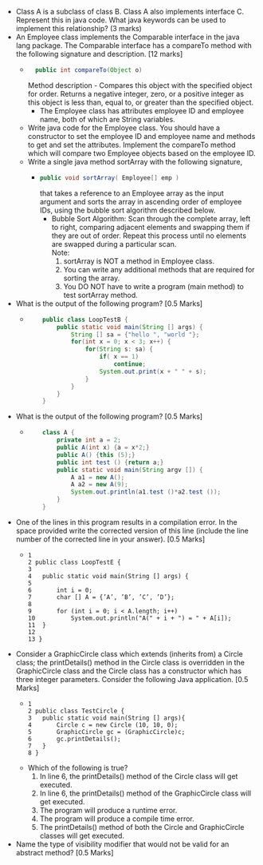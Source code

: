 - Class A is a subclass of class B. Class A also implements interface C. Represent this in java code. What java keywords can be used to implement this relationship? (3 marks)
- An Employee class implements the Comparable interface in the java lang package. The Comparable interface has a compareTo method with the following signature and description. [12 marks]
    - ```java 
        public int compareTo(Object o)
        ```
        Method description - Compares this object with the specified object for order. Returns a negative integer, zero, or a positive integer as this object is less than, equal to, or greater than the specified object.
      - The Employee class has attributes employee ID and employee name, both of which are String variables.
    - Write java code for the Employee class. You should have a constructor to set the employee ID and employee name and methods to get and set the attributes. Implement the compareTo method which will compare two Employee objects based on the employee ID.
    - Write a single java method sortArray with the following signature,
      - ```java 
        public void sortArray( Employee[] emp )
        ```
        that takes a reference to an Employee array as the input argument and sorts the array in ascending order of employee IDs, using the bubble sort algorithm described below.
        - Bubble Sort Algorithm: Scan through the complete array, left to right, comparing adjacent elements and swapping them if they are out of order. Repeat this process until no elements are swapped during a particular scan. \
        Note:
          1. sortArray is NOT a method in Employee class.
          2. You can write any additional methods that are required for sorting the array.
          3. You DO NOT have to write a program (main method) to test sortArray method.
- What is the output of the following program? [0.5 Marks]
  - ```java
        public class LoopTestB {
            public static void main(String [] args) {
                String [] sa = {"hello ", "world "};
                for(int x = 0; x < 3; x++) {
                    for(String s: sa) {
                        if( x == 1)
                            continue;
                        System.out.print(x + " " + s);
                    }
                }
            }
        }
    ```
- What is the output of the following program? [0.5 Marks]
  - ```java
        class A {
            private int a = 2;
            public A(int x) {a = x*2;}
            public A() {this (5);}
            public int test () {return a;}
            public static void main(String argv []) {
                A a1 = new A();
                A a2 = new A(9);
                System.out.println(a1.test ()*a2.test ());
            }
        }
    ```
- One of the lines in this program results in a compilation error. In the space provided write the corrected version of this line (include the line number of the corrected line in your answer). [0.5 Marks]
  - ```
    1
    2 public class LoopTestE {
    3
    4   public static void main(String [] args) {
    5
    6       int i = 0;
    7       char [] A = {’A’, ’B’, ’C’, ’D’};
    8
    9       for (int i = 0; i < A.length; i++)
    10          System.out.println("A(" + i + ") = " + A[i]);
    11  }
    12
    13 }
    ```
- Consider a GraphicCircle class which extends (inherits from) a Circle class; the printDetails() method in the Circle class is overridden in the GraphicCircle class and the Circle class has a constructor which has three integer parameters. Consider the following Java application. [0.5 Marks]
  - ```
    1
    2 public class TestCircle {
    3   public static void main(String [] args){
    4       Circle c = new Circle (10, 10, 0);
    5       GraphicCircle gc = (GraphicCircle)c;
    6       gc.printDetails();
    7   }
    8 }
    ```
  - Which of the following is true?
    1. In line 6, the printDetails() method of the Circle class will get executed.
    2. In line 6, the printDetails() method of the GraphicCircle class will get executed.
    3. The program will produce a runtime error.
    4. The program will produce a compile time error.
    5. The printDetails() method of both the Circle and GraphicCircle classes will get executed.
- Name the type of visibility modifier that would not be valid for an abstract method? [0.5 Marks]

